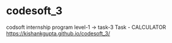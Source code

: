 # codesoft_3
codsoft internship program
level-1 -> task-3
Task - CALCULATOR
 https://kishankgupta.github.io/codesoft_3/
